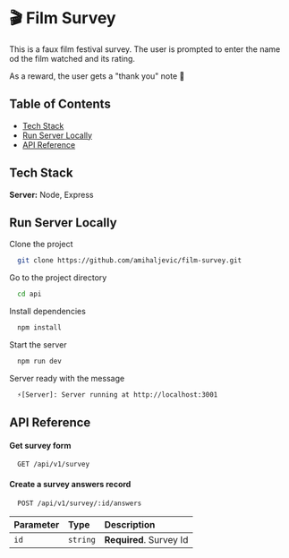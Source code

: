 
# 🎬 Film Survey 

This is a faux film festival survey. The user is prompted to enter the name od the film watched and its rating.

As a reward, the user gets a "thank you" note 🤲


## Table of Contents

- [Tech Stack](#tech-stack)
- [Run Server Locally](#run-server-locally)
- [API Reference](#api-reference)


## Tech Stack

**Server:** Node, Express


## Run Server Locally

Clone the project

```bash
  git clone https://github.com/amihaljevic/film-survey.git
```

Go to the project directory

```bash
  cd api
```

Install dependencies

```bash
  npm install
```

Start the server

```bash
  npm run dev
```

Server ready with the message

```bash
  ⚡[Server]: Server running at http://localhost:3001
```


## API Reference

#### Get survey form

```http
  GET /api/v1/survey
```

#### Create a survey answers record

```http
  POST /api/v1/survey/:id/answers
```

| Parameter | Type     | Description                       |
| :-------- | :------- | :-------------------------------- |
| `id`      | `string` | **Required**. Survey Id |


